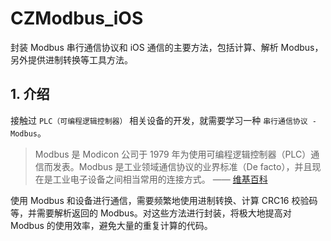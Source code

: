 # CZModbus_iOS
封装 Modbus 串行通信协议和 iOS 通信的主要方法，包括计算、解析 Modbus，另外提供进制转换等工具方法。

## 1. 介绍

接触过 `PLC（可编程逻辑控制器）` 相关设备的开发，就需要学习一种 `串行通信协议 - Modbus`。

> Modbus 是 Modicon 公司于 1979 年为使用可编程逻辑控制器（PLC）通信而发表。Modbus 是工业领域通信协议的业界标准（De facto），并且现在是工业电子设备之间相当常用的连接方式。
> —— [维基百科](https://zh.wikipedia.org/wiki/Modbus)

使用 Modbus 和设备进行通信，需要频繁地使用进制转换、计算 CRC16 校验码等，并需要解析返回的 Modbus。对这些方法进行封装，将极大地提高对 Modbus 的使用效率，避免大量的重复计算的代码。

